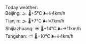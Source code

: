 Today weather:  
Beijing: 🌫  🌡️+5°C 🌬️↓4km/h  
Tianjin: 🌫  🌡️+7°C 🌬️↘7km/h  
Shijiazhuang: ☀️   🌡️+14°C 🌬️→11km/h  
Tangshan: ⛅️  🌡️+10°C 🌬️↓4km/h  
